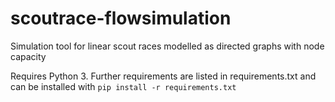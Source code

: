 scoutrace-flowsimulation
========================

Simulation tool for linear scout races modelled as directed graphs with node capacity

Requires Python 3. Further requirements are listed in requirements.txt and can be installed with `pip install -r requirements.txt`

